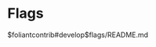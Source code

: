 # Flags

<include sethead="2" nohead="true">
    $foliantcontrib#develop$flags/README.md
</include>
